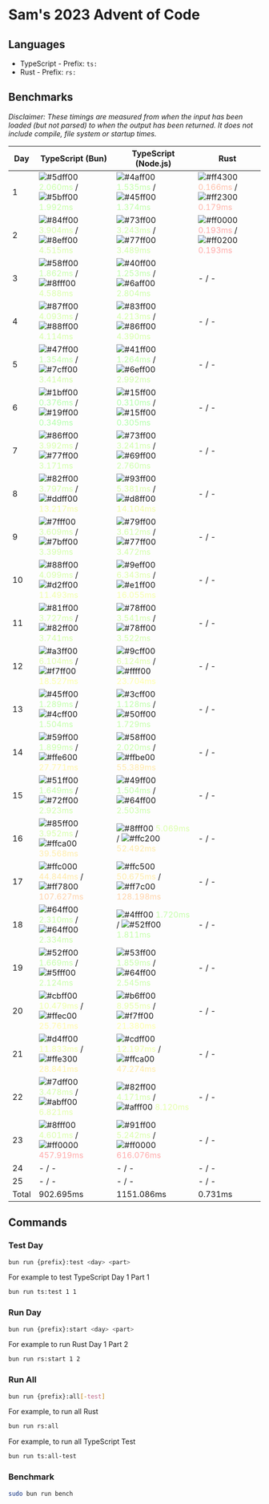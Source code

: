 # Sam's 2023 Advent of Code

## Languages

- TypeScript - Prefix: `ts:`
- Rust - Prefix: `rs:`

## Benchmarks

<!--BENCHMARKSTART-->
*Disclaimer: These timings are measured from when the input has been loaded (but not parsed) to when the output has been returned. It does not include compile, file system or startup times.*

|Day|TypeScript (Bun)|TypeScript (Node.js)|Rust|
|-|-|-|-|
|1|![#5dff00](https://placehold.co/10x10/5dff00/5dff00.png) <span style="color: #c9ffaa">2.060ms</span> / ![#5bff00](https://placehold.co/10x10/5bff00/5bff00.png) <span style="color: #c8ffaa">1.992ms</span>|![#4aff00](https://placehold.co/10x10/4aff00/4aff00.png) <span style="color: #c3ffaa">1.535ms</span> / ![#45ff00](https://placehold.co/10x10/45ff00/45ff00.png) <span style="color: #c1ffaa">1.374ms</span>|![#ff4300](https://placehold.co/10x10/ff4300/ff4300.png) <span style="color: #ffc0aa">0.166ms</span> / ![#ff2300](https://placehold.co/10x10/ff2300/ff2300.png) <span style="color: #ffb6aa">0.179ms</span>|
|2|![#84ff00](https://placehold.co/10x10/84ff00/84ff00.png) <span style="color: #d6ffaa">3.904ms</span> / ![#8eff00](https://placehold.co/10x10/8eff00/8eff00.png) <span style="color: #d9ffaa">4.515ms</span>|![#73ff00](https://placehold.co/10x10/73ff00/73ff00.png) <span style="color: #d0ffaa">3.243ms</span> / ![#77ff00](https://placehold.co/10x10/77ff00/77ff00.png) <span style="color: #d2ffaa">3.489ms</span>|![#ff0000](https://placehold.co/10x10/ff0000/ff0000.png) <span style="color: #ffaaaa">0.193ms</span> / ![#ff0200](https://placehold.co/10x10/ff0200/ff0200.png) <span style="color: #ffabaa">0.193ms</span>|
|3|![#58ff00](https://placehold.co/10x10/58ff00/58ff00.png) <span style="color: #c7ffaa">1.862ms</span> / ![#8fff00](https://placehold.co/10x10/8fff00/8fff00.png) <span style="color: #daffaa">4.588ms</span>|![#40ff00](https://placehold.co/10x10/40ff00/40ff00.png) <span style="color: #bfffaa">1.253ms</span> / ![#6aff00](https://placehold.co/10x10/6aff00/6aff00.png) <span style="color: #cdffaa">2.804ms</span>|- / -|
|4|![#87ff00](https://placehold.co/10x10/87ff00/87ff00.png) <span style="color: #d7ffaa">4.093ms</span> / ![#88ff00](https://placehold.co/10x10/88ff00/88ff00.png) <span style="color: #d7ffaa">4.114ms</span>|![#83ff00](https://placehold.co/10x10/83ff00/83ff00.png) <span style="color: #d6ffaa">4.213ms</span> / ![#86ff00](https://placehold.co/10x10/86ff00/86ff00.png) <span style="color: #d7ffaa">4.390ms</span>|- / -|
|5|![#47ff00](https://placehold.co/10x10/47ff00/47ff00.png) <span style="color: #c2ffaa">1.354ms</span> / ![#7cff00](https://placehold.co/10x10/7cff00/7cff00.png) <span style="color: #d3ffaa">3.414ms</span>|![#41ff00](https://placehold.co/10x10/41ff00/41ff00.png) <span style="color: #c0ffaa">1.264ms</span> / ![#6eff00](https://placehold.co/10x10/6eff00/6eff00.png) <span style="color: #cfffaa">2.992ms</span>|- / -|
|6|![#1bff00](https://placehold.co/10x10/1bff00/1bff00.png) <span style="color: #b3ffaa">0.376ms</span> / ![#19ff00](https://placehold.co/10x10/19ff00/19ff00.png) <span style="color: #b2ffaa">0.349ms</span>|![#15ff00](https://placehold.co/10x10/15ff00/15ff00.png) <span style="color: #b1ffaa">0.310ms</span> / ![#15ff00](https://placehold.co/10x10/15ff00/15ff00.png) <span style="color: #b1ffaa">0.305ms</span>|- / -|
|7|![#86ff00](https://placehold.co/10x10/86ff00/86ff00.png) <span style="color: #d7ffaa">3.992ms</span> / ![#77ff00](https://placehold.co/10x10/77ff00/77ff00.png) <span style="color: #d2ffaa">3.171ms</span>|![#73ff00](https://placehold.co/10x10/73ff00/73ff00.png) <span style="color: #d0ffaa">3.241ms</span> / ![#69ff00](https://placehold.co/10x10/69ff00/69ff00.png) <span style="color: #cdffaa">2.760ms</span>|- / -|
|8|![#82ff00](https://placehold.co/10x10/82ff00/82ff00.png) <span style="color: #d5ffaa">3.797ms</span> / ![#ddff00](https://placehold.co/10x10/ddff00/ddff00.png) <span style="color: #f4ffaa">13.217ms</span>|![#93ff00](https://placehold.co/10x10/93ff00/93ff00.png) <span style="color: #dbffaa">5.381ms</span> / ![#d8ff00](https://placehold.co/10x10/d8ff00/d8ff00.png) <span style="color: #f2ffaa">14.104ms</span>|- / -|
|9|![#7fff00](https://placehold.co/10x10/7fff00/7fff00.png) <span style="color: #d4ffaa">3.609ms</span> / ![#7bff00](https://placehold.co/10x10/7bff00/7bff00.png) <span style="color: #d3ffaa">3.399ms</span>|![#79ff00](https://placehold.co/10x10/79ff00/79ff00.png) <span style="color: #d2ffaa">3.612ms</span> / ![#77ff00](https://placehold.co/10x10/77ff00/77ff00.png) <span style="color: #d2ffaa">3.472ms</span>|- / -|
|10|![#88ff00](https://placehold.co/10x10/88ff00/88ff00.png) <span style="color: #d7ffaa">4.099ms</span> / ![#d2ff00](https://placehold.co/10x10/d2ff00/d2ff00.png) <span style="color: #f0ffaa">11.493ms</span>|![#9eff00](https://placehold.co/10x10/9eff00/9eff00.png) <span style="color: #dfffaa">6.343ms</span> / ![#e1ff00](https://placehold.co/10x10/e1ff00/e1ff00.png) <span style="color: #f5ffaa">16.055ms</span>|- / -|
|11|![#81ff00](https://placehold.co/10x10/81ff00/81ff00.png) <span style="color: #d5ffaa">3.727ms</span> / ![#82ff00](https://placehold.co/10x10/82ff00/82ff00.png) <span style="color: #d5ffaa">3.741ms</span>|![#78ff00](https://placehold.co/10x10/78ff00/78ff00.png) <span style="color: #d2ffaa">3.541ms</span> / ![#78ff00](https://placehold.co/10x10/78ff00/78ff00.png) <span style="color: #d2ffaa">3.522ms</span>|- / -|
|12|![#a3ff00](https://placehold.co/10x10/a3ff00/a3ff00.png) <span style="color: #e0ffaa">6.104ms</span> / ![#f7ff00](https://placehold.co/10x10/f7ff00/f7ff00.png) <span style="color: #fcffaa">18.527ms</span>|![#9cff00](https://placehold.co/10x10/9cff00/9cff00.png) <span style="color: #deffaa">6.124ms</span> / ![#ffff00](https://placehold.co/10x10/ffff00/ffff00.png) <span style="color: #ffffaa">23.704ms</span>|- / -|
|13|![#45ff00](https://placehold.co/10x10/45ff00/45ff00.png) <span style="color: #c1ffaa">1.289ms</span> / ![#4cff00](https://placehold.co/10x10/4cff00/4cff00.png) <span style="color: #c3ffaa">1.504ms</span>|![#3cff00](https://placehold.co/10x10/3cff00/3cff00.png) <span style="color: #beffaa">1.128ms</span> / ![#50ff00](https://placehold.co/10x10/50ff00/50ff00.png) <span style="color: #c5ffaa">1.729ms</span>|- / -|
|14|![#59ff00](https://placehold.co/10x10/59ff00/59ff00.png) <span style="color: #c8ffaa">1.899ms</span> / ![#ffe600](https://placehold.co/10x10/ffe600/ffe600.png) <span style="color: #fff7aa">27.771ms</span>|![#58ff00](https://placehold.co/10x10/58ff00/58ff00.png) <span style="color: #c7ffaa">2.020ms</span> / ![#ffbe00](https://placehold.co/10x10/ffbe00/ffbe00.png) <span style="color: #ffe9aa">55.389ms</span>|- / -|
|15|![#51ff00](https://placehold.co/10x10/51ff00/51ff00.png) <span style="color: #c5ffaa">1.649ms</span> / ![#72ff00](https://placehold.co/10x10/72ff00/72ff00.png) <span style="color: #d0ffaa">2.923ms</span>|![#49ff00](https://placehold.co/10x10/49ff00/49ff00.png) <span style="color: #c2ffaa">1.504ms</span> / ![#64ff00](https://placehold.co/10x10/64ff00/64ff00.png) <span style="color: #cbffaa">2.503ms</span>|- / -|
|16|![#85ff00](https://placehold.co/10x10/85ff00/85ff00.png) <span style="color: #d6ffaa">3.952ms</span> / ![#ffca00](https://placehold.co/10x10/ffca00/ffca00.png) <span style="color: #ffedaa">39.568ms</span>|![#8fff00](https://placehold.co/10x10/8fff00/8fff00.png) <span style="color: #daffaa">5.069ms</span> / ![#ffc200](https://placehold.co/10x10/ffc200/ffc200.png) <span style="color: #ffebaa">52.492ms</span>|- / -|
|17|![#ffc000](https://placehold.co/10x10/ffc000/ffc000.png) <span style="color: #ffeaaa">44.844ms</span> / ![#ff7800](https://placehold.co/10x10/ff7800/ff7800.png) <span style="color: #ffd2aa">107.627ms</span>|![#ffc500](https://placehold.co/10x10/ffc500/ffc500.png) <span style="color: #ffecaa">50.675ms</span> / ![#ff7c00](https://placehold.co/10x10/ff7c00/ff7c00.png) <span style="color: #ffd3aa">128.198ms</span>|- / -|
|18|![#64ff00](https://placehold.co/10x10/64ff00/64ff00.png) <span style="color: #cbffaa">2.310ms</span> / ![#64ff00](https://placehold.co/10x10/64ff00/64ff00.png) <span style="color: #cbffaa">2.334ms</span>|![#4fff00](https://placehold.co/10x10/4fff00/4fff00.png) <span style="color: #c4ffaa">1.720ms</span> / ![#52ff00](https://placehold.co/10x10/52ff00/52ff00.png) <span style="color: #c5ffaa">1.811ms</span>|- / -|
|19|![#52ff00](https://placehold.co/10x10/52ff00/52ff00.png) <span style="color: #c5ffaa">1.669ms</span> / ![#5fff00](https://placehold.co/10x10/5fff00/5fff00.png) <span style="color: #caffaa">2.124ms</span>|![#53ff00](https://placehold.co/10x10/53ff00/53ff00.png) <span style="color: #c6ffaa">1.859ms</span> / ![#64ff00](https://placehold.co/10x10/64ff00/64ff00.png) <span style="color: #cbffaa">2.545ms</span>|- / -|
|20|![#cbff00](https://placehold.co/10x10/cbff00/cbff00.png) <span style="color: #eeffaa">10.479ms</span> / ![#ffec00](https://placehold.co/10x10/ffec00/ffec00.png) <span style="color: #fff9aa">25.761ms</span>|![#b6ff00](https://placehold.co/10x10/b6ff00/b6ff00.png) <span style="color: #e7ffaa">8.955ms</span> / ![#f7ff00](https://placehold.co/10x10/f7ff00/f7ff00.png) <span style="color: #fcffaa">21.380ms</span>|- / -|
|21|![#d4ff00](https://placehold.co/10x10/d4ff00/d4ff00.png) <span style="color: #f1ffaa">11.833ms</span> / ![#ffe300](https://placehold.co/10x10/ffe300/ffe300.png) <span style="color: #fff6aa">28.841ms</span>|![#cdff00](https://placehold.co/10x10/cdff00/cdff00.png) <span style="color: #eeffaa">12.197ms</span> / ![#ffca00](https://placehold.co/10x10/ffca00/ffca00.png) <span style="color: #ffedaa">47.274ms</span>|- / -|
|22|![#7dff00](https://placehold.co/10x10/7dff00/7dff00.png) <span style="color: #d4ffaa">3.478ms</span> / ![#abff00](https://placehold.co/10x10/abff00/abff00.png) <span style="color: #e3ffaa">6.821ms</span>|![#82ff00](https://placehold.co/10x10/82ff00/82ff00.png) <span style="color: #d5ffaa">4.171ms</span> / ![#afff00](https://placehold.co/10x10/afff00/afff00.png) <span style="color: #e4ffaa">8.120ms</span>|- / -|
|23|![#8fff00](https://placehold.co/10x10/8fff00/8fff00.png) <span style="color: #daffaa">4.601ms</span> / ![#ff0000](https://placehold.co/10x10/ff0000/ff0000.png) <span style="color: #ffaaaa">457.919ms</span>|![#91ff00](https://placehold.co/10x10/91ff00/91ff00.png) <span style="color: #daffaa">5.242ms</span> / ![#ff0000](https://placehold.co/10x10/ff0000/ff0000.png) <span style="color: #ffaaaa">616.076ms</span>|- / -|
|24|- / -|- / -|- / -|
|25|- / -|- / -|- / -|
|Total|902.695ms|1151.086ms|0.731ms|
<!--BENCHMARKEND-->

## Commands

### Test Day

```bash
bun run {prefix}:test <day> <part>
```

For example to test TypeScript Day 1 Part 1
```bash
bun run ts:test 1 1
```

### Run Day

```bash
bun run {prefix}:start <day> <part>
```

For example to run Rust Day 1 Part 2
```bash
bun run rs:start 1 2
```

### Run All

```bash
bun run {prefix}:all[-test]
```

For example, to run all Rust

```bash
bun run rs:all
```

For example, to run all TypeScript Test

```bash
bun run ts:all-test
```

### Benchmark

```bash
sudo bun run bench
```
